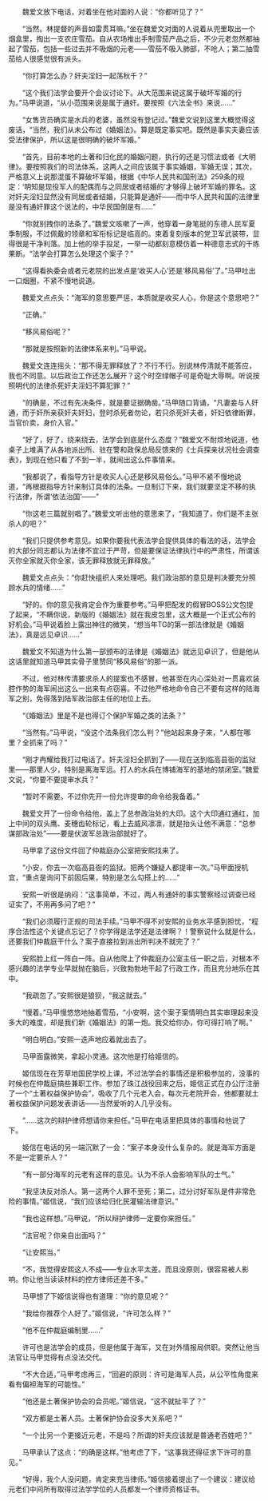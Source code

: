 　　魏爱文放下电话，对着坐在他对面的人说：“你都听见了？”

　　“当然。林提督的声音如雷贯耳嘛。”坐在魏爱文对面的人说着从兜里取出一个烟盒里，掏出一支农庄雪茄。自从农场推出手制雪茄产品之后，不少元老忽然都抽起了雪茄，包括一些过去并不吸烟的元老——雪茄不吸入肺部，不呛人；第二抽雪茄给人很感觉很有派头。

　　“你打算怎么办？奸夫淫妇一起荡秋千？”

　　“这个我们法学会要开个会议讨论下。从大范围来说这属于破坏军婚的行为。”马甲说道，“从小范围来说是属于通奸。要按照《六法全书》来说……”

　　“女售货员确实是水兵的老婆，虽然没有登记过。”魏爱文说到这里大概觉得这废话，“当然，我们从未公布过《婚姻法》。算是既定事实吧。既然是事实夫妻应该受法律保护，所以这是很明确的破坏军婚。”

　　“首先，目前本地的土著和归化民的婚姻问题，执行的还是习惯法或者《大明律》。要按照我们的司法体系，这两人之间应该属于事实婚姻，军婚无误；其次，严格意义上说那混蛋不算破坏军婚，根据《中华人民共和国刑法》259条的规定：‘明知是现役军人的配偶而与之同居或者结婚的’才够得上破坏军婚的罪名。这对奸夫淫妇显然没有同居或者结婚，只能算是通奸——而中华人民共和国的法律里是没有通奸罪这个说法的，中华民国倒是有……”

　　“你就别拽你的法条了。”魏爱文咳嗽了一声，他穿着一身笔挺的东德人民军夏季制服，不过佩戴的领章和军衔标记是临高的。束着复刻版本的党卫军武装带，显得很是干净利落。加上他的举手投足，一举一动都刻意模仿着一种德意志式的干练果断。“法学会打算怎么处理这个案子？”

　　“这得看执委会或者元老院的出发点是‘收买人心’还是‘移风易俗’了。”马甲吐出一口烟圈，不紧不慢地说道。

　　魏爱文点点头：“海军的意思要严惩，本质就是收买人心，你是这个意思吧？”

　　“正确。”

　　“移风易俗呢？”

　　“那就是按照新的法律体系来判。”马甲说。

　　魏爱文连连摇头：“那不得无罪释放了？不行不行。别说林传清就不能答应，我也不同意。以后政治工作还怎么展开？这个时空绿帽子可是奇耻大辱啊。听说按照明代的法律杀死奸夫淫妇不算犯罪？”

　　“的确是，不过有先决条件，就是要证据确凿。”马甲随口背诵，“凡妻妾与人奸通，而于奸所亲获奸夫奸妇，登时杀死者勿论，若只杀死奸夫者，奸妇依律断罪，当官价卖，身价入官。”

　　“好了，好了，绕来绕去，法学会到底是什么态度？”魏爱文不耐烦地说道，他桌子上堆满了从各地派出所、驻在警和政保总局反馈来的《士兵探亲状况社会调查表》，到现在他只看了不到一半，就闹出这么件事情来。

　　“我都说了，看指导方针是收买人心还是移风易俗么。”马甲不紧不慢地说道，“再根据指导方针来制订具体的法条。一旦制订下来，我们就要坚定不移的执行法律，所谓‘依法治国’——”

　　“你这老三篇就别唱了。”魏爱文听出他的意思来了，“我知道了，你们是不主张杀人的吧？”

　　“我们只提供参考意见。如果你要我代表法学会提供具体的看法的话，法学会的大部分同志都认为法律不宜过于严苛，但是要保证法律执行中的严肃性，所谓该灭你全家就灭你全家，该无罪释放就无罪释放。”

　　魏爱文点点头：“你赶快组织人来处理吧。我们政治部的意见是判决要充分照顾水兵的情绪……”

　　“好的。你的意见我肯定会作为重要参考。”马甲把配发的假冒BOSS公文包提了起来，“不瞒你说，新版的《婚姻法》就在我皮包里，这大概是一个正式公布的好机会。”马甲说着脸上露出神往的微笑，“想当年TG的第一部法律就是《婚姻法》，真是远见卓识……”

　　魏爱文不知道为什么第一部颁布的法律是《婚姻法》就远见卓识了，但是他从这话里就知道马甲其实骨子里赞同“移风易俗”的那一派。

　　不过，他对林传清要求杀人的提案也不感冒，他甚至在内心深处对一贯喜欢装腔作势的海军闹出这么一出来有点窃喜。不过他严格地命令自己不要有这样的陆海军之别，免得落到陆军政治部主任的地位上去。

　　“《婚姻法》里是不是也得订个保护军婚之类的法条？”

　　“当然有。”马甲说，“没这个法条我们怎么判？”他站起来身子来，“人都在哪里？全抓来了吗？”

　　“刚才冉耀给我打过电话了。奸夫淫妇全抓到了——现在送到临高县衙的监狱里——那里人少，特别是离海军远。打人的水兵在博铺海军的基地的禁闭室。”魏爱文说，“你要不要提审水兵？”

　　“暂时不需要。不过你先开一份允许提审的命令给我备着。”

　　魏爱文开了一份命令给他，盖上了总参政治处的大印。这个大印通红通红，加上中间的双头鹰、麦穗齿轮标记，看上去威风凛凛，就是抬头让他不满意：“总参谋部政治处”——要是伏波军总政治部就好了。

　　马甲拿了这份文件回了仲裁庭办公室把安熙找来了。

　　“小安，你去一次临高县衙的监狱。把两个嫌疑人都提审一次。”马甲面授机宜，“重点是询问下前因后果，特别是怎么勾搭上的……”

　　安熙一听很是纳闷：“这事简单，不过，两人有通奸的事实警察经过调查已经证实了，不用再多问了吧？”

　　“我们必须履行正规的司法手续。”马甲不得不对安熙的业务水平感到担忧，“程序合法性这个关键点忘记了？你学得是法学还是法律啊？！警察说什么就是什么，还要我们仲裁庭干什么？案子直接拉到派出所判决不就完了？”

　　安熙脸上红一阵白一阵。自从他爬上了仲裁庭办公室主任一职之后，对根本不感兴趣的法学专业早就抛在脑后，兴致勃勃地干起了行政工作，而且充分地乐在其中。

　　“我疏忽了。”安熙很是狼狈，“我这就去。”

　　“慢着。”马甲慢悠悠地抽着雪茄，“小安啊，这个案子案情明白其实审理起来没多大的难度，却是我们新《婚姻法》的第一炮。我交给你办，你可得打响了啊。”

　　“明白明白。”安熙一迭声地应着就出去了。

　　马甲面露微笑，拿起小灵通。这次他是打给姬信的。

　　姬信现在在芳草地国民学校上课，不过法学会的事情还是积极参加的，没事的时候也在仲裁庭搞些兼职工作。参加了珠江战役回来之后，姬信正式在办公厅注册了一个“土著权益保护协会”，吸收了几个元老入会，每次元老院开会，他都要就土著权益保护问题发表讲话——当然爱听的人几乎没有。

　　“……这次的辩护律师想请你来担任。”马甲在电话里把具体的事情和他说了下。

　　姬信在电话的另一端沉默了一会：“案子本身没什么复杂的。就是海军方面是不是一定要杀人？”

　　“有一部分海军的元老有这样的意见。认为不杀人会影响军队的士气。”

　　“我坚决反对杀人。第一这两个人罪不至死；第二，过分讨好军队是件非常危险的事情。”姬信说，“我们应该给归化民灌输法律意识。”

　　“我也这样想。”马甲说，“所以辩护律师一定要你来担任。”

　　“法官呢？你亲自出面吗？”

　　“让安熙当。”

　　“不，我觉得安熙这人不成——专业水平太差。而且没原则，很容易被人影响。你让他当读读材料的控方律师还差不多。”

　　马甲想了下姬信说得也有道理：“你的意见呢？”

　　“我给你推荐个人好了。”姬信说，“许可怎么样？”

　　“他不在仲裁庭编制里……”

　　许可也是法学会的成员，但是他属于海军，又在对外情报局供职。突然让他当法官让马甲觉得有点没法交代。

　　“不大合适，”马甲考虑再三，“回避的原则：许可是海军人员，从公平性角度来看有偏袒海军的可能性。”

　　“他还是土著保护协会的会员呢。”姬信说，“这不就扯平了？”

　　“双方都是土著人员。土著保护协会没多大关系吧？”

　　“一个比另一个更接近元老，不是吗？所谓的奸夫应该就是普通老百姓吧？”

　　马甲承认了这点：“的确是这样。”他考虑了下，“这事我还得征求下许可的意见。”

　　“好得，我个人没问题，肯定来充当律师。”姬信接着提出了一个建议：建议给元老们中间所有取得过法学学位的人员都发一个律师资格证书。
